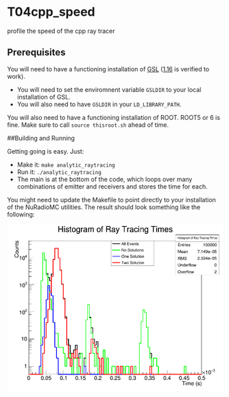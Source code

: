 # T04cpp_speed
profile the speed of the cpp ray tracer

## Prerequisites
You will need to have a functioning installation of [GSL](https://www.gnu.org/software/gsl/) ([1.16](https://ftp.gnu.org/gnu/gsl/gsl-1.16.tar.gz) is verified to work).
- You will need to set the enviromnent variable `GSLDIR` to your local installation of GSL.
- You will also need to have `GSLDIR` in your `LD_LIBRARY_PATH`.

You will also need to have a functioning installation of ROOT. ROOT5 or 6 is fine. Make sure to call `source thisroot.sh` ahead of time.

##Building and Running

Getting going is easy. Just:
- Make it: `make analytic_raytracing`
- Run it: `./analytic_raytracing`
- The main is at the bottom of the code, which loops over many combinations of emitter and receivers and stores the time for each.

You might need to update the Makefile to point directly to your installation of the NuRadioMC utilities. The result should look something like the following:

![rate_figure](hist_of_solve_times.png)